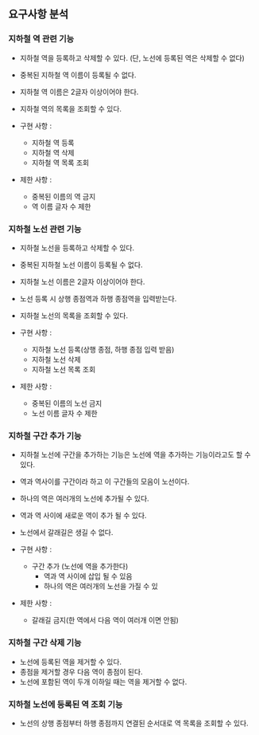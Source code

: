 ## 요구사항 분석

### 지하철 역 관련 기능
* 지하철 역을 등록하고 삭제할 수 있다. (단, 노선에 등록된 역은 삭제할 수 없다)
* 중복된 지하철 역 이름이 등록될 수 없다.
* 지하철 역 이름은 2글자 이상이어야 한다.
* 지하철 역의 목록을 조회할 수 있다.

* 구현 사항 :
	* 지하철 역 등록
	* 지하철 역 삭제
	* 지하철 역 목록 조회

* 제한 사항 :
	* 중복된 이름의 역 금지
	* 역 이름 글자 수 제한

### 지하철 노선 관련 기능
* 지하철 노선을 등록하고 삭제할 수 있다.
* 중복된 지하철 노선 이름이 등록될 수 없다.
* 지하철 노선 이름은 2글자 이상이어야 한다.
* 노선 등록 시 상행 종점역과 하행 종점역을 입력받는다.
* 지하철 노선의 목록을 조회할 수 있다.

* 구현 사항 :
	* 지하철 노선 등록(상행 종점, 하행 종점 입력 받음)
	* 지하철 노선 삭제
	* 지하철 노선 목록 조회

* 제한 사항 :
	* 중복된 이름의 노선 금지
	* 노선 이름 글자 수 제한

### 지하철 구간 추가 기능
* 지하철 노선에 구간을 추가하는 기능은 노선에 역을 추가하는 기능이라고도 할 수 있다.
* 역과 역사이를 구간이라 하고 이 구간들의 모음이 노선이다.
* 하나의 역은 여러개의 노선에 추가될 수 있다.
* 역과 역 사이에 새로운 역이 추가 될 수 있다.
* 노선에서 갈래길은 생길 수 없다.

* 구현 사항 :
	* 구간 추가 (노선에 역을 추가한다)
		* 역과 역 사이에 삽입 될 수 있음
		* 하나의 역은 여러개의 노선을 가질 수 있

* 제한 사항 :
	* 갈래길 금지(한 역에서 다음 역이 여러개 이면 안됨)

### 지하철 구간 삭제 기능
* 노선에 등록된 역을 제거할 수 있다.
* 종점을 제거할 경우 다음 역이 종점이 된다.
* 노선에 포함된 역이 두개 이하일 때는 역을 제거할 수 없다.

### 지하철 노선에 등록된 역 조회 기능
* 노선의 상행 종점부터 하행 종점까지 연결된 순서대로 역 목록을 조회할 수 있다.
